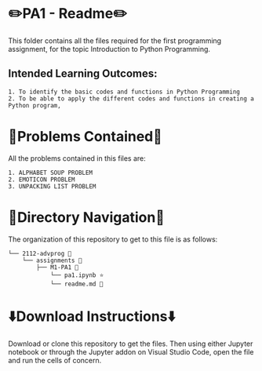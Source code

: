 # ✏️PA1 - Readme✏️

This folder contains all the files required for the first programming assignment, for the topic Introduction to Python Programming.

## Intended Learning Outcomes:
```
1. To identify the basic codes and functions in Python Programming
2. To be able to apply the different codes and functions in creating a Python program,
```
# 📄Problems Contained📄

All the problems contained in this files are:
```
1. ALPHABET SOUP PROBLEM
2. EMOTICON PROBLEM
3. UNPACKING LIST PROBLEM
```
# 📁Directory Navigation📁

The organization of this repository to get to this file is as follows:
```
└── 2112-advprog 📂
    └── assignments 📄
        ├── M1-PA1 🐍
            └── pa1.ipynb ⭐
            └── readme.md 📖
```

# ⬇️Download Instructions⬇️
Download or clone this repository to get the files. Then using either Jupyter notebook or through the Jupyter addon on Visual Studio Code, open the file and run the cells of concern.
